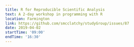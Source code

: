 ```yaml
---
title: R for Reproducible Scientific Analysis
text: A 2-day workshop in programming with R
location: Farmington
link: https://github.com/smcclatchy/studyGroup/issues/87
date: 2019-04-02
startTime: '09:00'
endTime: '16:30'
---
```

